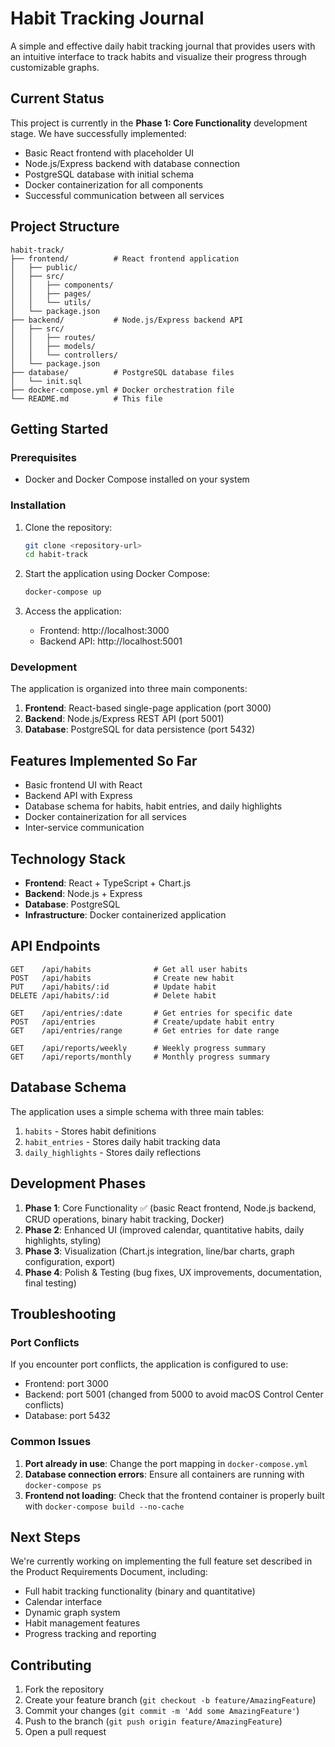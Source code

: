 # Habit Tracking Journal

A simple and effective daily habit tracking journal that provides users with an intuitive interface to track habits and visualize their progress through customizable graphs.

## Current Status

This project is currently in the **Phase 1: Core Functionality** development stage. We have successfully implemented:
- Basic React frontend with placeholder UI
- Node.js/Express backend with database connection
- PostgreSQL database with initial schema
- Docker containerization for all components
- Successful communication between all services

## Project Structure

```
habit-track/
├── frontend/          # React frontend application
│   ├── public/
│   ├── src/
│   │   ├── components/
│   │   ├── pages/
│   │   └── utils/
│   └── package.json
├── backend/           # Node.js/Express backend API
│   ├── src/
│   │   ├── routes/
│   │   ├── models/
│   │   └── controllers/
│   └── package.json
├── database/          # PostgreSQL database files
│   └── init.sql
├── docker-compose.yml # Docker orchestration file
└── README.md          # This file
```

## Getting Started

### Prerequisites

- Docker and Docker Compose installed on your system

### Installation

1. Clone the repository:
   ```bash
   git clone <repository-url>
   cd habit-track
   ```

2. Start the application using Docker Compose:
   ```bash
   docker-compose up
   ```

3. Access the application:
   - Frontend: http://localhost:3000
   - Backend API: http://localhost:5001

### Development

The application is organized into three main components:

1. **Frontend**: React-based single-page application (port 3000)
2. **Backend**: Node.js/Express REST API (port 5001)
3. **Database**: PostgreSQL for data persistence (port 5432)

## Features Implemented So Far

- Basic frontend UI with React
- Backend API with Express
- Database schema for habits, habit entries, and daily highlights
- Docker containerization for all services
- Inter-service communication

## Technology Stack

- **Frontend**: React + TypeScript + Chart.js
- **Backend**: Node.js + Express
- **Database**: PostgreSQL
- **Infrastructure**: Docker containerized application

## API Endpoints

```
GET    /api/habits              # Get all user habits
POST   /api/habits              # Create new habit
PUT    /api/habits/:id          # Update habit
DELETE /api/habits/:id          # Delete habit

GET    /api/entries/:date       # Get entries for specific date
POST   /api/entries             # Create/update habit entry
GET    /api/entries/range       # Get entries for date range

GET    /api/reports/weekly      # Weekly progress summary
GET    /api/reports/monthly     # Monthly progress summary
```

## Database Schema

The application uses a simple schema with three main tables:

1. `habits` - Stores habit definitions
2. `habit_entries` - Stores daily habit tracking data
3. `daily_highlights` - Stores daily reflections

## Development Phases

1. **Phase 1**: Core Functionality ✅ (basic React frontend, Node.js backend, CRUD operations, binary habit tracking, Docker)
2. **Phase 2**: Enhanced UI (improved calendar, quantitative habits, daily highlights, styling)
3. **Phase 3**: Visualization (Chart.js integration, line/bar charts, graph configuration, export)
4. **Phase 4**: Polish & Testing (bug fixes, UX improvements, documentation, final testing)

## Troubleshooting

### Port Conflicts
If you encounter port conflicts, the application is configured to use:
- Frontend: port 3000
- Backend: port 5001 (changed from 5000 to avoid macOS Control Center conflicts)
- Database: port 5432

### Common Issues
1. **Port already in use**: Change the port mapping in `docker-compose.yml`
2. **Database connection errors**: Ensure all containers are running with `docker-compose ps`
3. **Frontend not loading**: Check that the frontend container is properly built with `docker-compose build --no-cache`

## Next Steps

We're currently working on implementing the full feature set described in the Product Requirements Document, including:
- Full habit tracking functionality (binary and quantitative)
- Calendar interface
- Dynamic graph system
- Habit management features
- Progress tracking and reporting

## Contributing

1. Fork the repository
2. Create your feature branch (`git checkout -b feature/AmazingFeature`)
3. Commit your changes (`git commit -m 'Add some AmazingFeature'`)
4. Push to the branch (`git push origin feature/AmazingFeature`)
5. Open a pull request